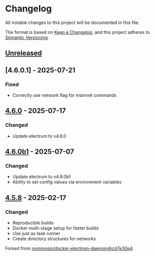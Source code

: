# Changelog
All notable changes to this project will be documented in this file.

The format is based on [Keep a Changelog](https://keepachangelog.com/en/1.0.0/),
and this project adheres to [Semantic Versioning](https://semver.org/spec/v2.0.0.html).

## [Unreleased]

## [4.6.0.1] - 2025-07-21
### Fixed
- Correctly use network flag for mainnet commands

## [4.6.0] - 2025-07-17
### Changed
- Update electrum to v4.6.0

## [4.6.0b1] - 2025-07-07
### Changed
- Update electrum to v4.6.0b1
- Ability to set config values via environment variables

## [4.5.8] - 2025-02-17
### Changed
- Reproducible builds
- Docker multi-stage setup for faster builds
- Use just as task runner
- Create directory structures for networks

Forked from [osminogin/docker-electrum-daemon@cd7e30e4](https://github.com/osminogin/docker-electrum-daemon/commit/cd7e30e402f48984e0271d34d2d552a3d3989c9d).


[Unreleased]: https://github.com/theborakompanioni/docker-electrum-daemon/compare/4.6.0...HEAD
[4.6.0]: https://github.com/theborakompanioni/docker-electrum-daemon/releases/tag/4.6.0b1...4.6.0
[4.6.0b1]: https://github.com/theborakompanioni/docker-electrum-daemon/releases/tag/4.5.8...4.6.0b1
[4.5.8]: https://github.com/theborakompanioni/docker-electrum-daemon/releases/tag/4.5.8
